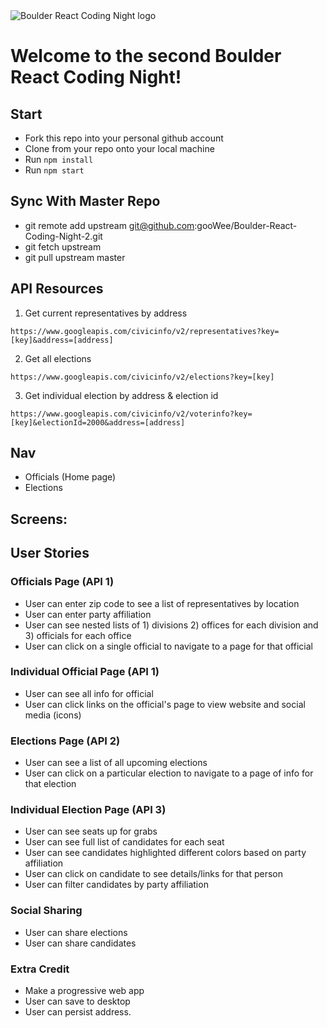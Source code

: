 <img src="./brcnLogo.png" alt="Boulder React Coding Night logo" align="center" />

# Welcome to the second Boulder React Coding Night!


## Start
* Fork this repo into your personal github account
* Clone from your repo onto your local machine
* Run `npm install`
* Run `npm start`


## Sync With Master Repo
* git remote add upstream git@github.com:gooWee/Boulder-React-Coding-Night-2.git
* git fetch upstream
* git pull upstream master


## API Resources
1) Get current representatives by address
```
https://www.googleapis.com/civicinfo/v2/representatives?key=[key]&address=[address]
```

2) Get all elections
```
https://www.googleapis.com/civicinfo/v2/elections?key=[key]
```

3) Get individual election by address & election id
```
https://www.googleapis.com/civicinfo/v2/voterinfo?key=[key]&electionId=2000&address=[address]
```

## Nav
* Officials (Home page)
* Elections


## Screens:

## User Stories

### Officials Page (API 1)
* User can enter zip code to see a list of representatives by location
* User can enter party affiliation
* User can see nested lists of 1) divisions 2) offices for each division and 3) officials for each office
* User can click on a single official to navigate to a page for that official

### Individual Official Page (API 1)
* User can see all info for official
* User can click links on the official's page to view website and social media (icons)

### Elections Page (API 2)
* User can see a list of all upcoming elections
* User can click on a particular election to navigate to a page of info for that election

### Individual Election Page (API 3)
* User can see seats up for grabs
* User can see full list of candidates for each seat
* User can see candidates highlighted different colors based on party affiliation
* User can click on candidate to see details/links for that person
* User can filter candidates by party affiliation

### Social Sharing
* User can share elections
* User can share candidates

### Extra Credit
* Make a progressive web app
* User can save to desktop
* User can persist address.
